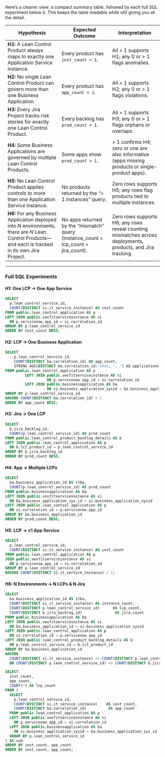 Here’s a cleaner view: a compact summary table, followed by each full SQL experiment below it. This keeps the table readable while still giving you all the detail.

| Hypothesis                                                                                                                                            | Expected Outcome                                                                       | Interpretation                                                                                              |
| ----------------------------------------------------------------------------------------------------------------------------------------------------- | -------------------------------------------------------------------------------------- | ----------------------------------------------------------------------------------------------------------- |
| **H1:** A Lean Control Product always maps to exactly one Application Service instance.                                                               | Every product has `inst_count = 1`.                                                    | All = 1 supports H1; any 0 or > 1 flags anomalies.                                                          |
| **H2:** No single Lean Control Product can govern more than one Business Application.                                                                 | Every product has `app_count = 1`.                                                     | All = 1 supports H2; any 0 or > 1 flags violations.                                                         |
| **H3:** Every Jira Project tracks risk stories for exactly one Lean Control Product.                                                                  | Every backlog has `prod_count = 1`.                                                    | All = 1 supports H3; any 0 or > 1 flags orphans or overlaps.                                                |
| **H4:** Some Business Applications are governed by multiple Lean Control Products.                                                                    | Some apps show `prod_count > 1`.                                                       | > 1 confirms H4; zero or one are also informative (apps missing products or single-product apps).           |
| **H5:** No Lean Control Product applies controls to more than one Application Service instance.                                                       | No products returned by the “> 1 instances” query.                                     | Zero rows supports H5; any rows flag products tied to multiple instances.                                   |
| **H6:** For any Business Application deployed into *N* environments, there are *N* Lean Control Products—and each is tracked in its own Jira Project. | No apps returned by the “mismatch” query (instance\_count = lcp\_count = jira\_count). | Zero rows supports H6; any rows reveal counting mismatches across deployments, products, and Jira tracking. |

---

### Full SQL Experiments

#### H1: One LCP → One App Service

```sql
SELECT
  p.lean_control_service_id,
  COUNT(DISTINCT si.it_service_instance) AS inst_count
FROM public.lean_control_application AS p
LEFT JOIN public.vwsfitserviceinstance AS si
  ON p.servicenow_app_id = si.correlation_id
GROUP BY p.lean_control_service_id
ORDER BY inst_count DESC;
```

#### H2: LCP → One Business Application

```sql
SELECT
    p.lean_control_service_id,
    COUNT(DISTINCT ba.correlation_id) AS app_count,
    STRING_AGG(DISTINCT ba.correlation_id::text, ', ') AS applications
FROM public.lean_control_application AS p
         LEFT JOIN public.vwsfitserviceinstance AS si
                   ON p.servicenow_app_id = si.correlation_id
         LEFT JOIN public.businessapplication AS ba
                   ON si.business_application_sysid = ba.business_application_sys_id
GROUP BY p.lean_control_service_id
HAVING COUNT(DISTINCT ba.correlation_id) > 1
ORDER BY app_count DESC;
```

#### H3: Jira → One LCP

```sql
SELECT
  b.jira_backlog_id,
  COUNT(p.lean_control_service_id) AS prod_count
FROM public.lean_control_product_backlog_details AS b
LEFT JOIN public.lean_control_application AS p
  ON b.lct_product_id = p.lean_control_service_id
GROUP BY b.jira_backlog_id
ORDER BY prod_count DESC;
```

#### H4: App → Multiple LCPs

```sql
SELECT
  ba.business_application_id AS itba,
  COUNT(p.lean_control_service_id) AS prod_count
FROM public.businessapplication AS ba
LEFT JOIN public.vnsfitserviceinstance AS si
  ON ba.business_application_sys_id = si.business_application_sysid
LEFT JOIN public.lean_contzol_application AS p
  ON si.correlation_id = p.servicenow_app_id
GROUP BY ba.business_application_id
ORDER BY prod_count DESC;
```

#### H5: LCP → ≤1 App Service

```sql
SELECT
  p.lean_control_service_id,
  COUNT(DISTINCT si.it_service_instance) AS inst_count
FROM public.lean_control_application AS p
JOIN public.vwsfitserviceinstance AS si
  ON p.servicenow_app_id = si.correlation_id
GROUP BY p.lean_control_service_id
HAVING COUNT(DISTINCT si.it_service_instance) > 1;
```

#### H6: N Environments → N LCPs & N Jira

```sql
SELECT
  ba.business_application_id AS itba,
  COUNT(DISTINCT si.it_service_instance) AS instance_count,
  COUNT(DISTINCT p.lean_control_service_id)      AS lcp_count,
  COUNT(DISTINCT b.jira_backlog_id)               AS jira_count
FROM public.businessapplication AS ba
LEFT JOIN public.vwsfitserviceinstance AS si
  ON ba.business_application_id = si.business_application_sysid
LEFT JOIN public.lean_control_application AS p
  ON si.correlation_id = p.servicenow_app_id
LEFT JOIN public.lean_control_product_backlog_details AS b
  ON p.lean_control_service_id = b.lct_product_id
GROUP BY ba.business_application_id
HAVING
  COUNT(DISTINCT si.it_service_instance) <> COUNT(DISTINCT p.lean_control_service_id)
  OR COUNT(DISTINCT p.lean_control_service_id) <> COUNT(DISTINCT b.jira_backlog_id);
```

```sql
SELECT
  inst_count,
  app_count,
  COUNT(*) AS lcp_count
FROM (
  SELECT
    p.lean_control_service_id,
    COUNT(DISTINCT si.it_service_instance)    AS inst_count,
    COUNT(DISTINCT ba.correlation_id)          AS app_count
  FROM public.lean_control_application AS p
  LEFT JOIN public.vwsfitserviceinstance AS si
    ON p.servicenow_app_id = si.correlation_id
  LEFT JOIN public.businessapplication AS ba
    ON si.business_application_sysid = ba.business_application_sys_id
  GROUP BY p.lean_control_service_id
) AS sub
GROUP BY inst_count, app_count
ORDER BY inst_count, app_count;

```